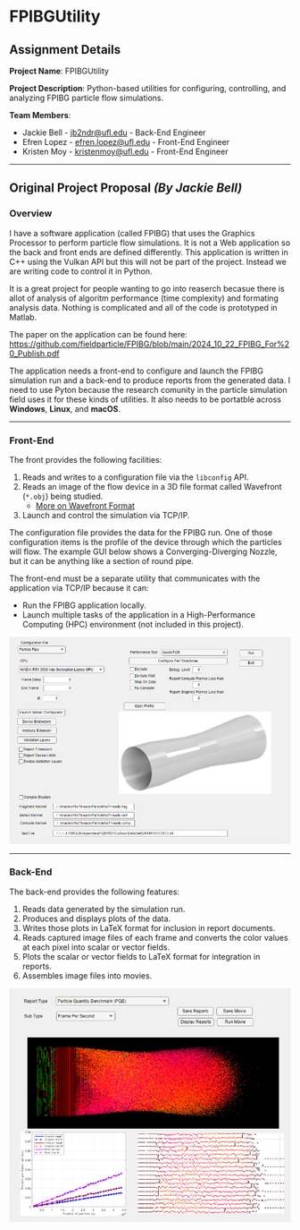 # **FPIBGUtility**

## **Assignment Details**
**Project Name**: FPIBGUtility  

**Project Description**: Python-based utilities for configuring, controlling, and analyzing FPIBG particle flow simulations.  

**Team Members**:  
- Jackie Bell - jb2ndr@ufl.edu - Back-End Engineer  
- Efren Lopez - efren.lopez@ufl.edu - Front-End Engineer
- Kristen Moy - kristenmoy@ufl.edu - Front-End Engineer
---

## **Original Project Proposal** *(By Jackie Bell)*

### **Overview**

I have a software application (called FPIBG) that uses the Graphics Processor to perform particle flow simulations.
It is not a Web application so the back and front ends are defined differently. This application is written in C++ using the 
Vulkan API but this will not be part of the project. Instead we are writing code to control it in Python.

It is a great project for people wanting to go into reaserch becasue there is allot of analysis of algoritm performance (time complexity)
and formating analysis data. Nothing is complicated and all of the code is prototyped in Matlab.

The paper on the application can be found here:
https://github.com/fieldparticle/FPIBG/blob/main/2024_10_22_FPIBG_For%20_Publish.pdf

The application needs a front-end to configure and launch the FPIBG simulation run and a back-end to produce reports 
from the generated data. I need to use Pyton because the research comunity in the particle simulation field uses it
for these kinds of utilities. It also needs to be portatble across **Windows**, **Linux**, and **macOS**.

---

### **Front-End**

The front provides the following facilities:  
1. Reads and writes to a configuration file via the `libconfig` API.  
2. Reads an image of the flow device in a 3D file format called Wavefront (`*.obj`) being studied.  
   - [More on Wavefront Format](https://en.wikipedia.org/wiki/Wavefront_.obj_file)  
3. Launch and control the simulation via TCP/IP.  

The configuration file provides the data for the FPIBG run. One of those configuration items is the profile of the device through which the particles will flow. The example GUI below shows a Converging-Diverging Nozzle, but it can be anything like a section of round pipe.  

The front-end must be a separate utility that communicates with the application via TCP/IP because it can:  
- Run the FPIBG application locally.  
- Launch multiple tasks of the application in a High-Performance Computing (HPC) environment (not included in this project).  

![Front-End GUI](FrontEndGUI.png)

---

### **Back-End**

The back-end provides the following features:  
1. Reads data generated by the simulation run.  
2. Produces and displays plots of the data.  
3. Writes those plots in LaTeX format for inclusion in report documents.  
4. Reads captured image files of each frame and converts the color values at each pixel into scalar or vector fields.  
5. Plots the scalar or vector fields to LaTeX format for integration in reports.  
6. Assembles image files into movies.  

![Back-End GUI](backend.png)
